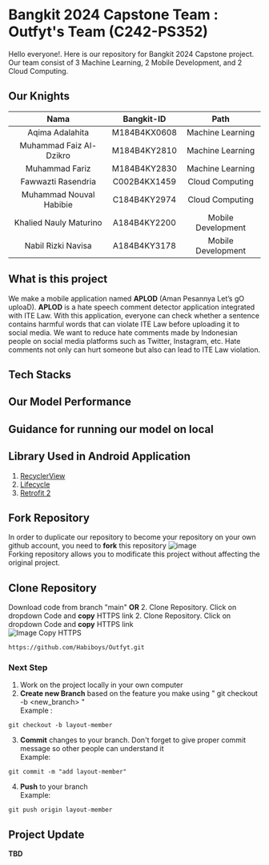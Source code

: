 # Bangkit 2024 Capstone Team : Outfyt's Team (C242-PS352)

Hello everyone!. Here is our repository for Bangkit 2024 Capstone project. Our team consist of 3 Machine Learning, 2 Mobile Development, and 2 Cloud Computing.
 

## Our Knights

|          Nama         | Bangkit-ID |       Path       |
|:---------------------:|:----------:|:----------------:|
|   Aqima Adalahita   |  M184B4KX0608  | Machine Learning |
|  Muhammad Faiz Al-Dzikro  |  M184B4KY2810  | Machine Learning |
|  Muhammad Fariz  |  M184B4KY2830  | Machine Learning |
|    Fawwazti Rasendria     |  C002B4KX1459  |  Cloud Computing |
|   Muhammad Nouval Habibie   |  C184B4KY2974  |  Cloud Computing |
|     Khalied Nauly Maturino      |  A184B4KY2200  |      Mobile Development     |
|     Nabil Rizki Navisa       |  A184B4KY3178  |      Mobile Development     |

## What is this project
We make a mobile application named **APLOD** (Aman Pesannya Let’s gO uploaD). **APLOD** is a hate speech comment detector application integrated with ITE Law. With this application, everyone can check whether a sentence contains harmful words that can violate ITE Law before uploading it to social media. We want to reduce hate comments made by Indonesian people on social media platforms such as Twitter, Instagram, etc. Hate comments not only can hurt someone but also can lead to ITE Law violation.

## Tech Stacks

## Our Model Performance

## Guidance for running our model on local

## Library Used in Android Application
1. [RecyclerView](https://developer.android.com/guide/topics/ui/layout/recyclerview)
2. [Lifecycle](https://developer.android.com/jetpack/androidx/releases/lifecycle)
3. [Retrofit 2](https://square.github.io/retrofit/)

## Fork Repository
In order to duplicate our repository to become your repository on your own github account, you need to **fork** this repository
![image](https://user-images.githubusercontent.com/85149518/120605441-405eb400-c478-11eb-9304-4dcd1fa61a71.png) </br>
Forking repository allows you to modificate this project without affecting the original project.

## Clone Repository
Download code from branch "main" **OR** 
2. Clone Repository. Click on dropdown Code and **copy** HTTPS link
2. Clone Repository. Click on dropdown Code and **copy** HTTPS link <br/>
![Image Copy HTTPS](https://camo.githubusercontent.com/1c0cf8056422ff414eee75142b213c5970e085c2e33c0a6d69dc2639d98216f1/68747470733a2f2f6669727374636f6e747269627574696f6e732e6769746875622e696f2f6173736574732f526561646d652f636f70792d746f2d636c6970626f6172642e706e67)
```
https://github.com/Habiboys/Outfyt.git
```

### Next Step
1. Work on the project locally in your own computer
2. **Create new Branch** based on the feature you make using " git checkout -b <new_branch> " <br/>
Example :
```
git checkout -b layout-member
```
3. **Commit** changes to your branch. Don't forget to give proper commit message so other people can understand it <br/>
Example:
```
git commit -m "add layout-member"
```
4. **Push** to your branch <br/>
Example:
```
git push origin layout-member
```

## Project Update

**TBD** 
